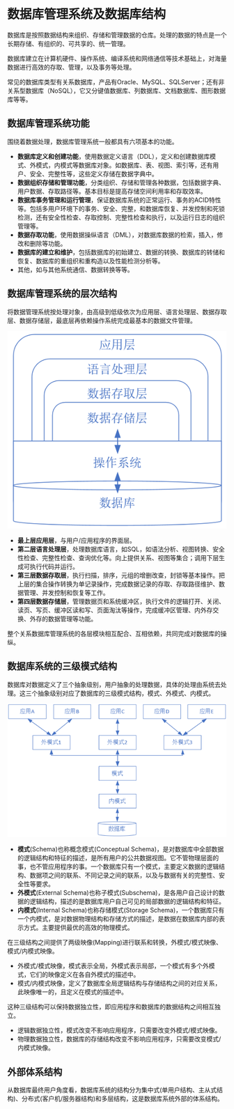 # 数据库管理系统及数据库结构

数据库是按照数据结构来组织、存储和管理数据的仓库。处理的数据的特点是一个长期存储、有组织的、可共享的、统一管理。

数据库建立在计算机硬件、操作系统、编译系统和网络通信等技术基础上，对海量数据进行高效的存取、管理，以及事务等处理。

常见的数据库类型有关系数据库，产品有Oracle、MySQL、SQLServer；还有非关系型数据库（NoSQL），它又分键值数据库、列数据库、文档数据库、图形数据库等等。

## 数据库管理系统功能

围绕着数据处理，数据库管理系统一般都具有六项基本的功能。

- **数据库定义和创建功能**，使用数据定义语言（DDL），定义和创建数据库模式、外模式，内模式等数据库对象。如数据库、表、视图、索引等，还有用户、安全、完整性等，这些定义存储在数据字典中。
- **数据组织存储和管理功能**，分类组织、存储和管理各种数据，包括数据字典、用户数据、存取路径等。基本目标是提高存储空间利用率和存取效率。
- **数据库事务管理和运行管理**，保证数据库系统的正常运行、事务的ACID特性等。包括多用户环境下的事务、安全、完整，和数据库恢复、并发控制和死锁检测，还有安全性检查、存取控制、完整性检查和执行，以及运行日志的组织管理等。
- **数据存取功能**，使用数据操纵语言（DML），对数据库数据的检索，插入，修改和删除等功能。
- **数据库的建立和维护**，包括数据库的初始建立、数据的转换、数据库的转储和恢复、数据库的重组织和重构造以及性能检测分析等。
- 其他，如与其他系统通信、数据转换等等。

## 数据库管理系统的层次结构

将数据管理系统按处理对象，由高级到低级依次为应用层、语言处理层、数据存取层、数据存储层，最底层再依赖操作系统完成最基本的数据文件管理。

![db_dbms_layer](db_dbms_layer.png)

- **最上层应用层**，与用户/应用程序的界面层。
- **第二层语言处理层**，处理数据库语言，如SQL，如语法分析、视图转换、安全性检查、完整性检查、查询优化等。向上提供关系、视图等集合；调用下层生成可执行代码并运行。
- **第三层数据存取层**，执行扫描，排序，元组的增删改查，封锁等基本操作。把上层的集合操作转换为单记录操作，完成数据记录的存取、存取路径维护、数据管理、并发控制和恢复等工作。
- **第四层数据存储层**，管理数据页和系统缓冲区，执行文件的逻辑打开、关闭、读页、写页、缓冲区读和写、页面淘汰等操作，完成缓冲区管理、内外存交换、外存的数据管理等功能。

整个关系数据库管理系统的各层模块相互配合、互相依赖，共同完成对数据库的操纵。

## 数据库系统的三级模式结构

数据库对数据定义了三个抽象级别，用户抽象的处理数据，具体的处理由系统去处理。这三个抽象级别对应了数据库的三级模式结构，模式、外模式、内模式。

![db_schema](db_schema.png)

- **模式**(Schema)也称概念模式(Conceptual Schema)，是对数据库中全部数据的逻辑结构和特征的描述，是所有用户的公共数据视图。它不管物理层面的事，也不管应用程序的事。一个数据库只有一个模式，主要定义数据的逻辑结构、数据项之间的联系、不同记录之间的联系，以及与数据有关的完整性、安全性等要求。
- **外模式**(External Schema)也称子模式(Subschema)，是各用户自己设计的数据的逻辑结构，描述的是数据库用户自己可见的局部数据的逻辑结构和特征。
- **内模式**(Internal Schema)也称存储模式(Storage Schema)，一个数据库只有一个内模式，是对数据物理结构和存储方式的描述，是数据在数据库内部的表示方式。主要提供最优的高效的物理模式。

在三级结构之间提供了两级映像(Mapping)进行联系和转换，外模式/模式映像、模式/内模式映像。

- 外模式/模式映像，模式表示全局，外模式表示局部，一个模式有多个外模式，它们的映像定义在各自外模式的描述中。
- 模式/内模式映像，定义了数据库全局逻辑结构与存储结构之间的对应关系，此映像唯一的，且定义在模式的描述中。

这种三级结构可以保持数据独立性，即应用程序和数据库的数据结构之间相互独立。

- 逻辑数据独立性，模式改变不影响应用程序，只需要改变外模式/模式映像。
- 物理数据独立性，数据库的存储结构改变不影响应用程序，只需要改变模式/内模式映像。

## 外部体系结构

从数据库最终用户角度看，数据库系统的结构分为集中式(单用户结构、主从式结构)、分布式(客户机/服务器结构)和多层结构，这是数据库系统外部的体系结构。

